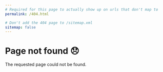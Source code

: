 ```yaml
---
# Required for this page to actually show up on urls that don't map to any page
permalink: /404.html

# Don't add the 404 page to /sitemap.xml
sitemap: false
---
```


# Page not found 😞

The requested page could not be found.
